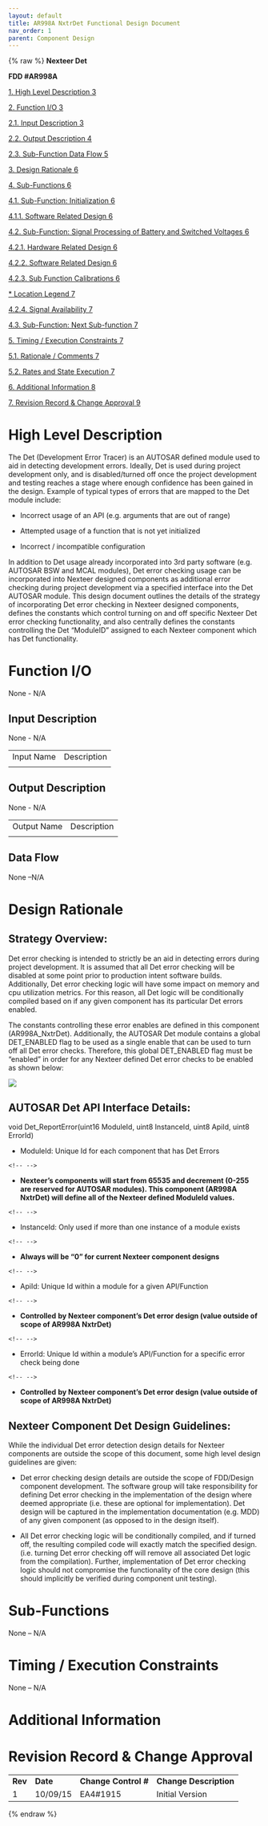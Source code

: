 ```yaml
---
layout: default
title: AR998A NxtrDet Functional Design Document
nav_order: 1
parent: Component Design
---
```

{% raw %}
**Nexteer Det**

**FDD \#AR998A**

[1. High Level Description 3](#high-level-description)

[2. Function I/O 3](#function-io)

[2.1. Input Description 3](#input-description)

[2.2. Output Description 4](#output-description)

[2.3. Sub-Function Data Flow 5](#data-flow)

[3. Design Rationale 6](#design-rationale)

[4. Sub-Functions 6](#sub-functions)

[4.1. Sub-Function: Initialization 6](#__RefHeading___Toc362253455)

[4.1.1. Software Related Design 6](#__RefHeading___Toc362253456)

[4.2. Sub-Function: Signal Processing of Battery and Switched Voltages
6](#__RefHeading___Toc362253457)

[4.2.1. Hardware Related Design 6](#__RefHeading___Toc362253458)

[4.2.2. Software Related Design 6](#__RefHeading___Toc362253459)

[4.2.3. Sub Function Calibrations 6](#__RefHeading___Toc362253460)

[\* Location Legend 7](#__RefHeading___Toc362253461)

[4.2.4. Signal Availability 7](#__RefHeading___Toc362253462)

[4.3. Sub-Function: Next Sub-function 7](#__RefHeading___Toc362253463)

[5. Timing / Execution Constraints 7](#timing-execution-constraints)

[5.1. Rationale / Comments 7](#__RefHeading___Toc362253465)

[5.2. Rates and State Execution 7](#__RefHeading___Toc362253466)

[6. Additional Information 8](#additional-information)

[7. Revision Record & Change Approval
9](#revision-record-change-approval)

# High Level Description

The Det (Development Error Tracer) is an AUTOSAR defined module used to
aid in detecting development errors. Ideally, Det is used during project
development only, and is disabled/turned off once the project
development and testing reaches a stage where enough confidence has been
gained in the design. Example of typical types of errors that are mapped
to the Det module include:

-   Incorrect usage of an API (e.g. arguments that are out of range)

-   Attempted usage of a function that is not yet initialized

-   Incorrect / incompatible configuration

In addition to Det usage already incorporated into 3rd party software
(e.g. AUTOSAR BSW and MCAL modules), Det error checking usage can be
incorporated into Nexteer designed components as additional error
checking during project development via a specified interface into the
Det AUTOSAR module. This design document outlines the details of the
strategy of incorporating Det error checking in Nexteer designed
components, defines the constants which control turning on and off
specific Nexteer Det error checking functionality, and also centrally
defines the constants controlling the Det “ModuleID” assigned to each
Nexteer component which has Det functionality.

# Function I/O

None - N/A

## Input Description

None - N/A

|            |             |
|------------|-------------|
| Input Name | Description |
|            |             |

## Output Description

None - N/A

|             |             |
|-------------|-------------|
| Output Name | Description |
|             |             |

##   Data Flow

None –N/A

# Design Rationale

## Strategy Overview:

Det error checking is intended to strictly be an aid in detecting errors
during project development. It is assumed that all Det error checking
will be disabled at some point prior to production intent software
builds. Additionally, Det error checking logic will have some impact on
memory and cpu utilization metrics. For this reason, all Det logic will
be conditionally compiled based on if any given component has its
particular Det errors enabled.

The constants controlling these error enables are defined in this
component (AR998A_NxtrDet). Additionally, the AUTOSAR Det module
contains a global DET_ENABLED flag to be used as a single enable that
can be used to turn off all Det error checks. Therefore, this global
DET_ENABLED flag must be “enabled” in order for any Nexteer defined Det
error checks to be enabled as shown below:

![](ElectricPowerSteering_RH850_GM_T1XX_website/docs/AR998A_NxtrDet_Design/Design/mediax/media/image1.wmf)

## AUTOSAR Det API Interface Details:

void Det_ReportError(uint16 ModuleId, uint8 InstanceId, uint8 ApiId,
uint8 ErrorId)

-   ModuleId: Unique Id for each component that has Det Errors

```{=html}
<!-- -->
```
-   **Nexteer’s components will start from 65535 and decrement (0-255
    are reserved for AUTOSAR modules). This component (AR998A NxtrDet)
    will define all of the Nexteer defined ModuleId values.**

```{=html}
<!-- -->
```
-   InstanceId: Only used if more than one instance of a module exists

```{=html}
<!-- -->
```
-   **Always will be “0” for current Nexteer component designs**

```{=html}
<!-- -->
```
-   ApiId: Unique Id within a module for a given API/Function

```{=html}
<!-- -->
```
-   **Controlled** **by Nexteer component’s Det error design (value
    outside of scope of AR998A NxtrDet)**

```{=html}
<!-- -->
```
-   ErrorId: Unique Id within a module’s API/Function for a specific
    error check being done

```{=html}
<!-- -->
```
-   **Controlled** **by Nexteer component’s Det error design (value
    outside of scope of AR998A NxtrDet)**

## Nexteer Component Det Design Guidelines:

While the individual Det error detection design details for Nexteer
components are outside the scope of this document, some high level
design guidelines are given:

-   Det error checking design details are outside the scope of
    FDD/Design component development. The software group will take
    responsibility for defining Det error checking in the implementation
    of the design where deemed appropriate (i.e. these are optional for
    implementation). Det design will be captured in the implementation
    documentation (e.g. MDD) of any given component (as opposed to in
    the design itself).

-   All Det error checking logic will be conditionally compiled, and if
    turned off, the resulting compiled code will exactly match the
    specified design. (i.e. turning Det error checking off will remove
    all associated Det logic from the compilation). Further,
    implementation of Det error checking logic should not compromise the
    functionality of the core design (this should implicitly be verified
    during component unit testing).

# Sub-Functions

None – N/A

# Timing / Execution Constraints

None – N/A

# Additional Information

# Revision Record & Change Approval

|         |          |                       |                        |
|---------|----------|-----------------------|------------------------|
| **Rev** | **Date** | **Change Control \#** | **Change Description** |
| 1       | 10/09/15 | EA4#1915              | Initial Version        |

{% endraw %}